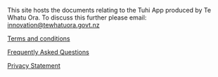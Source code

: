 This site hosts the documents relating to the Tuhi App produced by Te Whatu Ora. To discuss this further please email: innovation@tewhatuora.govt.nz

[Terms and conditions](/tuhiapp/docs/terms.md)

[Frequently Asked Questions](/tuhiapp/docs/FAQ.md)

[Privacy Statement](tuhiapp/docs/PrivacyStatement,md)
